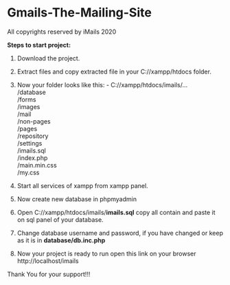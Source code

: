 # Gmails-The-Mailing-Site

All copyrights reserved by iMails 2020

**Steps to start project:**

1. Download the project.
2. Extract files and copy extracted file in your C://xampp/htdocs folder.
3. Now your folder looks like this: - C://xampp/htdocs/imails/...</br>
                                                              /database</br>
                                                              /forms</br>
                                                              /images</br>
                                                              /mail</br>
                                                              /non-pages</br>
                                                              /pages</br>
                                                              /repository</br>
                                                              /settings</br>
                                                              /imails.sql</br>
                                                              /index.php</br>
                                                              /main.min.css</br>
                                                              /my.css</br>
                                                             
4. Start all services of xampp from xampp panel.
5. Now create new database in phpmyadmin
6. Open C://xampp/htdocs/imails/**imails.sql** copy all contain and paste it on sql panel of your database. </br>
    
7. Change database username and password, if you have changed or keep as it is in **database/db.inc.php**
8. Now your project is ready to run
    open this link on your browser http://localhost/imails
    
Thank You for your support!!!
